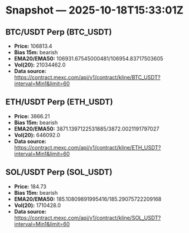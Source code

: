 # Snapshot — 2025-10-18T15:33:01Z

## BTC/USDT Perp (BTC_USDT)
- **Price:** 106813.4
- **Bias 15m:** bearish
- **EMA20/EMA50:** 106931.67545000481/106954.83717503605
- **Vol(20):** 21034462.0
- **Data source:** https://contract.mexc.com/api/v1/contract/kline/BTC_USDT?interval=Min1&limit=60

## ETH/USDT Perp (ETH_USDT)
- **Price:** 3866.21
- **Bias 15m:** bearish
- **EMA20/EMA50:** 3871.1397122531885/3872.0021191797027
- **Vol(20):** 646092.0
- **Data source:** https://contract.mexc.com/api/v1/contract/kline/ETH_USDT?interval=Min1&limit=60

## SOL/USDT Perp (SOL_USDT)
- **Price:** 184.73
- **Bias 15m:** bearish
- **EMA20/EMA50:** 185.10809891995416/185.29075722209168
- **Vol(20):** 1710428.0
- **Data source:** https://contract.mexc.com/api/v1/contract/kline/SOL_USDT?interval=Min1&limit=60
